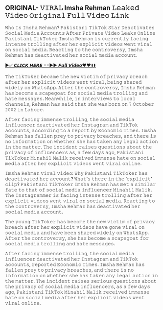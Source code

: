 ## ORIGINAL- 𝚅𝙸𝚁𝙰𝙻 Imsha Rehman 𝙻𝚎𝚊𝚔𝚎𝚍 𝚅𝚒𝚍𝚎𝚘 𝙾𝚛𝚒𝚐𝚒𝚗𝚊𝚕 𝙵𝚞𝚕𝚕 𝚅𝚒𝚍𝚎𝚘 𝙻𝚒𝚗𝚔

𝚆𝚑𝚘 𝙸𝚜 𝙸𝚖𝚜𝚑𝚊 𝚁𝚎𝚑𝚖𝚊𝚗? 𝙿𝚊𝚔𝚒𝚜𝚝𝚊𝚗𝚒 𝚃𝚒𝚔𝚃𝚘𝚔 𝚂𝚝𝚊𝚛 𝙳𝚎𝚊𝚌𝚝𝚒𝚟𝚊𝚝𝚎𝚜 𝚂𝚘𝚌𝚒𝚊𝚕 𝙼𝚎𝚍𝚒𝚊 𝙰𝚌𝚌𝚘𝚞𝚗𝚝𝚜 𝙰𝚏𝚝𝚎𝚛 𝙿𝚛𝚒𝚟𝚊𝚝𝚎 𝚅𝚒𝚍𝚎𝚘 𝙻𝚎𝚊𝚔𝚜 𝙾𝚗𝚕𝚒𝚗𝚎
𝙿𝚊𝚔𝚒𝚜𝚝𝚊𝚗𝚒 𝚃𝚒𝚔𝚃𝚘𝚔𝚎𝚛 𝙸𝚖𝚜𝚑𝚊 𝚁𝚎𝚑𝚖𝚊𝚗 𝚒𝚜 𝚌𝚞𝚛𝚛𝚎𝚗𝚝𝚕𝚢 𝚏𝚊𝚌𝚒𝚗𝚐 𝚒𝚗𝚝𝚎𝚗𝚜𝚎 𝚝𝚛𝚘𝚕𝚕𝚒𝚗𝚐 𝚊𝚏𝚝𝚎𝚛 𝚑𝚎𝚛 𝚎𝚡𝚙𝚕𝚒𝚌𝚒𝚝 𝚟𝚒𝚍𝚎𝚘𝚜 𝚠𝚎𝚗𝚝 𝚟𝚒𝚛𝚊𝚕 𝚘𝚗 𝚜𝚘𝚌𝚒𝚊𝚕 𝚖𝚎𝚍𝚒𝚊. 𝚁𝚎𝚊𝚌𝚝𝚒𝚗𝚐 𝚝𝚘 𝚝𝚑𝚎 𝚌𝚘𝚗𝚝𝚛𝚘𝚟𝚎𝚛𝚜𝚢, 𝙸𝚖𝚜𝚑𝚊 𝚁𝚎𝚑𝚖𝚊𝚗 𝚑𝚊𝚜 𝚍𝚎𝚊𝚌𝚝𝚒𝚟𝚊𝚝𝚎𝚍 𝚑𝚎𝚛 𝚜𝚘𝚌𝚒𝚊𝚕 𝚖𝚎𝚍𝚒𝚊 𝚊𝚌𝚌𝚘𝚞𝚗𝚝.

<a href="https://leakedhub.site/14352/">►✅ 𝘾𝙇𝙄𝘾𝙆 𝙃𝙀𝙍𝙀 ==►► 𝙁𝙪𝙡𝙡 𝙑𝙞𝙙𝙚𝙤❤️❤️⬇️⬇️​</a>

𝚃𝚑𝚎 𝚃𝚒𝚔𝚃𝚘𝚔𝚎𝚛 𝚋𝚎𝚌𝚊𝚖𝚎 𝚝𝚑𝚎 𝚗𝚎𝚠 𝚟𝚒𝚌𝚝𝚒𝚖 𝚘𝚏 𝚙𝚛𝚒𝚟𝚊𝚌𝚢 𝚋𝚛𝚎𝚊𝚌𝚑 𝚊𝚏𝚝𝚎𝚛 𝚑𝚎𝚛 𝚎𝚡𝚙𝚕𝚒𝚌𝚒𝚝 𝚟𝚒𝚍𝚎𝚘𝚜 𝚠𝚎𝚗𝚝 𝚟𝚒𝚛𝚊𝚕, 𝚋𝚎𝚒𝚗𝚐 𝚜𝚑𝚊𝚛𝚎𝚍 𝚠𝚒𝚍𝚎𝚕𝚢 𝚘𝚗 𝚆𝚑𝚊𝚝𝚜𝙰𝚙𝚙. 𝙰𝚏𝚝𝚎𝚛 𝚝𝚑𝚎 𝚌𝚘𝚗𝚝𝚛𝚘𝚟𝚎𝚛𝚜𝚢, 𝙸𝚖𝚜𝚑𝚊 𝚁𝚎𝚑𝚖𝚊𝚗 𝚑𝚊𝚜 𝚋𝚎𝚌𝚘𝚖𝚎 𝚊 𝚜𝚌𝚊𝚙𝚎𝚐𝚘𝚊𝚝 𝚏𝚘𝚛 𝚜𝚘𝚌𝚒𝚊𝚕 𝚖𝚎𝚍𝚒𝚊 𝚝𝚛𝚘𝚕𝚕𝚒𝚗𝚐 𝚊𝚗𝚍 𝚑𝚊𝚝𝚎 𝚖𝚎𝚜𝚜𝚊𝚐𝚎𝚜. 𝙼𝚎𝚊𝚗𝚠𝚑𝚒𝚕𝚎, 𝚒𝚗 𝚒𝚗𝚝𝚎𝚛𝚟𝚒𝚎𝚠𝚜 𝚝𝚘 𝚕𝚘𝚌𝚊𝚕 𝚌𝚑𝚊𝚗𝚗𝚎𝚕𝚜, 𝚁𝚎𝚑𝚖𝚊𝚗 𝚑𝚊𝚜 𝚜𝚊𝚒𝚍 𝚝𝚑𝚊𝚝 𝚜𝚑𝚎 𝚠𝚊𝚜 𝚋𝚘𝚛𝚗 𝚘𝚗 𝟽 𝙾𝚌𝚝𝚘𝚋𝚎𝚛 𝟸𝟶𝟶𝟸 𝚒𝚗 𝙻𝚊𝚑𝚘𝚛𝚎.

𝙰𝚏𝚝𝚎𝚛 𝚏𝚊𝚌𝚒𝚗𝚐 𝚒𝚖𝚖𝚎𝚗𝚜𝚎 𝚝𝚛𝚘𝚕𝚕𝚒𝚗𝚐, 𝚝𝚑𝚎 𝚜𝚘𝚌𝚒𝚊𝚕 𝚖𝚎𝚍𝚒𝚊 𝚒𝚗𝚏𝚕𝚞𝚎𝚗𝚌𝚎𝚛 𝚍𝚎𝚊𝚌𝚝𝚒𝚟𝚊𝚝𝚎𝚍 𝚑𝚎𝚛 𝙸𝚗𝚜𝚝𝚊𝚐𝚛𝚊𝚖 𝚊𝚗𝚍 𝚃𝚒𝚔𝚃𝚘𝚔 𝚊𝚌𝚌𝚘𝚞𝚗𝚝𝚜, 𝚊𝚌𝚌𝚘𝚛𝚍𝚒𝚗𝚐 𝚝𝚘 𝚊 𝚛𝚎𝚙𝚘𝚛𝚝 𝚋𝚢 𝙴𝚌𝚘𝚗𝚘𝚖𝚒𝚌 𝚃𝚒𝚖𝚎𝚜. 𝙸𝚖𝚜𝚑𝚊 𝚁𝚎𝚑𝚖𝚊𝚗 𝚑𝚊𝚜 𝚏𝚊𝚕𝚕𝚎𝚗 𝚙𝚛𝚎𝚢 𝚝𝚘 𝚙𝚛𝚒𝚟𝚊𝚌𝚢 𝚋𝚛𝚎𝚊𝚌𝚑𝚎𝚜, 𝚊𝚗𝚍 𝚝𝚑𝚎𝚛𝚎 𝚒𝚜 𝚗𝚘 𝚒𝚗𝚏𝚘𝚛𝚖𝚊𝚝𝚒𝚘𝚗 𝚘𝚗 𝚠𝚑𝚎𝚝𝚑𝚎𝚛 𝚜𝚑𝚎 𝚑𝚊𝚜 𝚝𝚊𝚔𝚎𝚗 𝚊𝚗𝚢 𝚕𝚎𝚐𝚊𝚕 𝚊𝚌𝚝𝚒𝚘𝚗 𝚒𝚗 𝚝𝚑𝚎 𝚖𝚊𝚝𝚝𝚎𝚛. 𝚃𝚑𝚎 𝚒𝚗𝚌𝚒𝚍𝚎𝚗𝚝 𝚛𝚊𝚒𝚜𝚎𝚜 𝚚𝚞𝚎𝚜𝚝𝚒𝚘𝚗𝚜 𝚊𝚋𝚘𝚞𝚝 𝚝𝚑𝚎 𝚙𝚛𝚒𝚟𝚊𝚌𝚢 𝚘𝚏 𝚒𝚗𝚏𝚕𝚞𝚎𝚗𝚌𝚎𝚛𝚜 𝚊𝚜, 𝚊 𝚏𝚎𝚠 𝚍𝚊𝚢𝚜 𝚊𝚐𝚘, 𝙿𝚊𝚔𝚒𝚜𝚝𝚊𝚗𝚒 𝚃𝚒𝚔𝚃𝚘𝚔𝚎𝚛 𝙼𝚒𝚗𝚊𝚑𝚒𝚕 𝙼𝚊𝚕𝚒𝚔 𝚛𝚎𝚌𝚎𝚒𝚟𝚎𝚍 𝚒𝚖𝚖𝚎𝚗𝚜𝚎 𝚑𝚊𝚝𝚎 𝚘𝚗 𝚜𝚘𝚌𝚒𝚊𝚕 𝚖𝚎𝚍𝚒𝚊 𝚊𝚏𝚝𝚎𝚛 𝚑𝚎𝚛 𝚎𝚡𝚙𝚕𝚒𝚌𝚒𝚝 𝚟𝚒𝚍𝚎𝚘𝚜 𝚠𝚎𝚗𝚝 𝚟𝚒𝚛𝚊𝚕 𝚘𝚗𝚕𝚒𝚗𝚎.

𝙸𝚖𝚜𝚑𝚊 𝚁𝚎𝚑𝚖𝚊𝚗 𝚟𝚒𝚛𝚊𝚕 𝚟𝚒𝚍𝚎𝚘: 𝚆𝚑𝚢 𝙿𝚊𝚔𝚒𝚜𝚝𝚊𝚗𝚒 𝚃𝚒𝚔𝚃𝚘𝚔𝚎𝚛 𝚑𝚊𝚜 𝚍𝚎𝚊𝚌𝚝𝚒𝚟𝚊𝚝𝚎𝚍 𝚑𝚎𝚛 𝚊𝚌𝚌𝚘𝚞𝚗𝚝? 𝚆𝚑𝚊𝚝’𝚜 𝚝𝚑𝚎𝚛𝚎 𝚒𝚗 𝚝𝚑𝚎 ‘𝚎𝚡𝚙𝚕𝚒𝚌𝚒𝚝’ 𝚌𝚕𝚒𝚙?
𝙿𝚊𝚔𝚒𝚜𝚝𝚊𝚗𝚒 𝚃𝚒𝚔𝚃𝚘𝚔𝚎𝚛 𝙸𝚖𝚜𝚑𝚊 𝚁𝚎𝚑𝚖𝚊𝚗 𝚑𝚊𝚜 𝚖𝚎𝚝 𝚊 𝚜𝚒𝚖𝚒𝚕𝚊𝚛 𝚏𝚊𝚝𝚎 𝚝𝚘 𝚝𝚑𝚊𝚝 𝚘𝚏 𝚜𝚘𝚌𝚒𝚊𝚕 𝚖𝚎𝚍𝚒𝚊 𝚒𝚗𝚏𝚕𝚞𝚎𝚗𝚌𝚎𝚛 𝙼𝚒𝚗𝚊𝚑𝚒𝚕 𝙼𝚊𝚕𝚒𝚔. 𝚃𝚑𝚎 𝙸𝚗𝚜𝚝𝚊𝚐𝚛𝚊𝚖𝚖𝚎𝚛 𝚒𝚜 𝚏𝚊𝚌𝚒𝚗𝚐 𝚒𝚗𝚝𝚎𝚗𝚜𝚎 𝚝𝚛𝚘𝚕𝚕𝚒𝚗𝚐 𝚊𝚏𝚝𝚎𝚛 𝚑𝚎𝚛 𝚎𝚡𝚙𝚕𝚒𝚌𝚒𝚝 𝚟𝚒𝚍𝚎𝚘𝚜 𝚠𝚎𝚗𝚝 𝚟𝚒𝚛𝚊𝚕 𝚘𝚗 𝚜𝚘𝚌𝚒𝚊𝚕 𝚖𝚎𝚍𝚒𝚊. 𝚁𝚎𝚊𝚌𝚝𝚒𝚗𝚐 𝚝𝚘 𝚝𝚑𝚎 𝚌𝚘𝚗𝚝𝚛𝚘𝚟𝚎𝚛𝚜𝚢, 𝙸𝚖𝚜𝚑𝚊 𝚁𝚎𝚑𝚖𝚊𝚗 𝚑𝚊𝚜 𝚍𝚎𝚊𝚌𝚝𝚒𝚟𝚊𝚝𝚎𝚍 𝚑𝚎𝚛 𝚜𝚘𝚌𝚒𝚊𝚕 𝚖𝚎𝚍𝚒𝚊 𝚊𝚌𝚌𝚘𝚞𝚗𝚝.

𝚃𝚑𝚎 𝚢𝚘𝚞𝚗𝚐 𝚃𝚒𝚔𝚃𝚘𝚔𝚎𝚛 𝚑𝚊𝚜 𝚋𝚎𝚌𝚘𝚖𝚎 𝚝𝚑𝚎 𝚗𝚎𝚠 𝚟𝚒𝚌𝚝𝚒𝚖 𝚘𝚏 𝚙𝚛𝚒𝚟𝚊𝚌𝚢 𝚋𝚛𝚎𝚊𝚌𝚑 𝚊𝚏𝚝𝚎𝚛 𝚑𝚎𝚛 𝚎𝚡𝚙𝚕𝚒𝚌𝚒𝚝 𝚟𝚒𝚍𝚎𝚘𝚜 𝚑𝚊𝚟𝚎 𝚐𝚘𝚗𝚎 𝚟𝚒𝚛𝚊𝚕 𝚘𝚗 𝚜𝚘𝚌𝚒𝚊𝚕 𝚖𝚎𝚍𝚒𝚊 𝚊𝚗𝚍 𝚑𝚊𝚟𝚎 𝚋𝚎𝚎𝚗 𝚜𝚑𝚊𝚛𝚎𝚍 𝚠𝚒𝚍𝚎𝚕𝚢 𝚘𝚗 𝚆𝚑𝚊𝚝𝚜𝙰𝚙𝚙. 𝙰𝚏𝚝𝚎𝚛 𝚝𝚑𝚎 𝚌𝚘𝚗𝚝𝚛𝚘𝚟𝚎𝚛𝚜𝚢, 𝚜𝚑𝚎 𝚑𝚊𝚜 𝚋𝚎𝚌𝚘𝚖𝚎 𝚊 𝚜𝚌𝚊𝚙𝚎𝚐𝚘𝚊𝚝 𝚏𝚘𝚛 𝚜𝚘𝚌𝚒𝚊𝚕 𝚖𝚎𝚍𝚒𝚊 𝚝𝚛𝚘𝚕𝚕𝚒𝚗𝚐 𝚊𝚗𝚍 𝚑𝚊𝚝𝚎 𝚖𝚎𝚜𝚜𝚊𝚐𝚎𝚜.

𝙰𝚏𝚝𝚎𝚛 𝚏𝚊𝚌𝚒𝚗𝚐 𝚒𝚖𝚖𝚎𝚗𝚜𝚎 𝚝𝚛𝚘𝚕𝚕𝚒𝚗𝚐, 𝚝𝚑𝚎 𝚜𝚘𝚌𝚒𝚊𝚕 𝚖𝚎𝚍𝚒𝚊 𝚒𝚗𝚏𝚕𝚞𝚎𝚗𝚌𝚎𝚛 𝚍𝚎𝚊𝚌𝚝𝚒𝚟𝚊𝚝𝚎𝚍 𝚑𝚎𝚛 𝙸𝚗𝚜𝚝𝚊𝚐𝚛𝚊𝚖 𝚊𝚗𝚍 𝚃𝚒𝚔𝚃𝚘𝚔 𝚊𝚌𝚌𝚘𝚞𝚗𝚝𝚜, 𝚛𝚎𝚙𝚘𝚛𝚝𝚎𝚍 𝙴𝚌𝚘𝚗𝚘𝚖𝚒𝚌 𝚃𝚒𝚖𝚎𝚜. 𝙸𝚖𝚜𝚑𝚊 𝚁𝚎𝚑𝚖𝚊𝚗 𝚑𝚊𝚜 𝚏𝚊𝚕𝚕𝚎𝚗 𝚙𝚛𝚎𝚢 𝚝𝚘 𝚙𝚛𝚒𝚟𝚊𝚌𝚢 𝚋𝚛𝚎𝚊𝚌𝚑𝚎𝚜, 𝚊𝚗𝚍 𝚝𝚑𝚎𝚛𝚎 𝚒𝚜 𝚗𝚘 𝚒𝚗𝚏𝚘𝚛𝚖𝚊𝚝𝚒𝚘𝚗 𝚘𝚗 𝚠𝚑𝚎𝚝𝚑𝚎𝚛 𝚜𝚑𝚎 𝚑𝚊𝚜 𝚝𝚊𝚔𝚎𝚗 𝚊𝚗𝚢 𝚕𝚎𝚐𝚊𝚕 𝚊𝚌𝚝𝚒𝚘𝚗 𝚒𝚗 𝚝𝚑𝚎 𝚖𝚊𝚝𝚝𝚎𝚛. 𝚃𝚑𝚎 𝚒𝚗𝚌𝚒𝚍𝚎𝚗𝚝 𝚛𝚊𝚒𝚜𝚎𝚜 𝚜𝚎𝚛𝚒𝚘𝚞𝚜 𝚚𝚞𝚎𝚜𝚝𝚒𝚘𝚗𝚜 𝚊𝚋𝚘𝚞𝚝 𝚝𝚑𝚎 𝚙𝚛𝚒𝚟𝚊𝚌𝚢 𝚘𝚏 𝚜𝚘𝚌𝚒𝚊𝚕 𝚖𝚎𝚍𝚒𝚊 𝚒𝚗𝚏𝚕𝚞𝚎𝚗𝚌𝚎𝚛𝚜, 𝚊𝚜 𝚊 𝚏𝚎𝚠 𝚍𝚊𝚢𝚜 𝚊𝚐𝚘, 𝙿𝚊𝚔𝚒𝚜𝚝𝚊𝚗𝚒 𝚃𝚒𝚔𝚃𝚘𝚔 𝙼𝚒𝚗𝚊𝚑𝚒𝚕 𝙼𝚊𝚕𝚒𝚔 𝚛𝚎𝚌𝚎𝚒𝚟𝚎𝚍 𝚒𝚖𝚖𝚎𝚗𝚜𝚎 𝚑𝚊𝚝𝚎 𝚘𝚗 𝚜𝚘𝚌𝚒𝚊𝚕 𝚖𝚎𝚍𝚒𝚊 𝚊𝚏𝚝𝚎𝚛 𝚑𝚎𝚛 𝚎𝚡𝚙𝚕𝚒𝚌𝚒𝚝 𝚟𝚒𝚍𝚎𝚘𝚜 𝚠𝚎𝚗𝚝 𝚟𝚒𝚛𝚊𝚕 𝚘𝚗𝚕𝚒𝚗𝚎.
